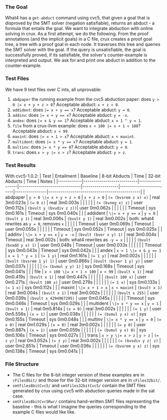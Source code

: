 ### The Goal 
What4 has a `get-abduct` command using cvc5, that given a goal that is disproved by the SMT solver (negation satisfiable), returns an abduct - a formula that entails the goal. We want to integrate abduction with online solving in crux. As a first attempt, we do the following. From the proof annotations (and the implicit goals) in a C file, crux creates a proof goal tree, a tree with a proof goal in each node. It traverses this tree and queries the SMT solver with the goal. If the query is unsatisfiable, the goal is successfully proved, if its satisfiable, the solver's counter-example is interpreted and output. We ask for and print one abduct in addition to the counter-example.

### Test Files
We have 9 test files over C ints, all unprovable:
1. `abdpaper` the running example from the cvc5 abduction paper: does `y > 0 |= x + y + z > 0`? Acceptable abduct: `x + z > 0`.
2. `addident`: does `|= x + y == x`? Acceptable abduct: `y = 0`.
3. `addinv`: does `|= x + y == x`? Acceptable abduct: `y = -x`.
4. `andex`: does `|= x & y == 1`? Acceptable abduct: `x = 1 ^ y = 1`.
5. `file` from a crux-llvm example: does `x < 100 |= x + 1 < 100`? Acceptable abduct: `x < 99`.
6. `maxint`: does `|= x + 1 > x`? Acceptable abduct: `x < maxint`.
7. `multident`: does `|= x * y == x`? Acceptable abduct: `y = 1`.
8. `multinv`: does `|= x * y == 0`? Acceptable abduct: `y = 0`.
9. `trans`: does `x > y |= x > z`? Acceptable abduct: `y > z`.

### Test Results
With cvc5-1.0.2:
| Test       | Entailment                | Baseline        | 8-bit Abducts                 | Time             | 32-bit Abducts          | Time           | Notes                                        |
|------------|---------------------------|-----------------|-------------------------------|------------------|-------------------------|----------------|----------------------------------------------|
| abdpaper   | `y > 0 \|= x + y + z > 0` | `x + z > 0`     | `(= (bvsrem z x) x)`          | real	3m0.023s  | `(= 0 z)`               | real	3m0.003s |                                              |
|            |                           |                 | `(= (bvneg x) z)`             | user	0m0.112s  | `(bvult y (bvudiv z z))`| user	0m0.062s |                                              |
|            |                           |                 | Timeout                       | sys	0m0.161s  | Timeout                 | sys	0m0.040s |                                              |
| addident   | `\|= x + y == x`          | `y = 0`         | `(bvult y 1)`                 | real	3m0.006s  | `(bvult y 1)`           | real	3m0.002s | both: what4 rewrites as `y = 0`, removes `x` |
|            |                           |                 | Timeout                       | user	0m0.069s  | Timeout                 | user	0m0.055s |                                              |
|            |                           |                 | Timeout                       | sys	0m0.052s  | Timeout                 | sys	0m0.025s |                                              |
| addinv     | `\|= x + y == x`          | `y = -x`        | `(bvult (bvor x y) 1)`        | real	3m0.004s  | Timeout                 | real	3m0.002s | both: what4 rewrites as `-y = x`             |
|            |                           |                 | `(bvult (bvadd y x) 1)`       | user	0m0.048s  | Timeout                 | user	0m0.033s |                                              |
|            |                           |                 | Timeout                       | sys	0m0.043s  | Timeout                 | sys	0m0.042s |                                              |
| andex      | `x = 1 \|= x & y == 1`    | `x = 1 ^ y = 1` | `(= 1 y)`                     | real	0m1.161s  | `(= 1 y)`               | real	3m0.002s |                                              |
|            |                           |                 | `(bvult (bvsrem 1 y) 1)`      | user	0m0.866s  | `(bvult (bvxor 1 y) y)` | user	0m0.037s |                                              |
|            |                           |                 | `(= (bvmul y y) 1)`           | sys	0m0.168s  | Timeout                 | sys	0m0.041s |                                              |
| file       | `x < 100 \|= x + 1 < 100` | `x < 99`        | `(bvult x 1)`                 | real	0m0.419s  | `(bvult x 1)`           | real	0m0.447s |                                              |
|            |                           |                 | `(bvult 100 x)`               | user	0m0.271s  | `(bvult 100 x)`         | user	0m0.279s |                                              |
|            |                           |                 | `(= 1 x)`                     | sys	0m0.133s  | `(= 1 x)`               | sys	0m0.112s |                                              |
| maxint     | `\|= x + 1 > x`           | `x < maxint`    | `(bvult x 1)`                 | real	3m0.004s  | `(bvult x 1)`           | real	3m0.002s |                                              |
|            |                           |                 | `(bvult x 255)`               | user	0m0.039s  | `(bvult x 4294967295)`  | user	0m0.045s |                                              |
|            |                           |                 | Timeout                       | sys	0m0.046s  | Timeout                 | sys	0m0.029s |                                              |
| multident  | `\|= x * y == x`          | `y = 1`         | `(bvult x 1)`                 | real	0m5.814s  | `(x = 0)`               | real	3m0.002s |                                              |
|            |                           |                 | `(= 1 y)`                     | user	0m5.556s  | `(x = 1)`               | user	0m0.038s |                                              |
|            |                           |                 | `(= (bvmul y x) x)`           | sys	0m0.155s  | Timeout                 | sys	0m0.048s |                                              |
| multinv    | `\|= x * y == x`          | `y = 0`         | `(= x 0)`                     | real	0m1.029s  | `(x = 0)`               | real	3m0.002s |                                              |
|            |                           |                 | `(= y 0)`                     | user	0m0.887s  | `(x = 1)`               | user	0m0.059s |                                              |
|            |                           |                 | `(= (bvmul y x) 0)`           | sys	0m0.106s  | Timeout                 | sys	0m0.027s |                                              |
| trans      | `x > y \|= x > z`         | `y > z`         | `(= z y)`                     | real	0m3.052s  | `(= z y)`               | real	3m0.002s |                                              |
|            |                           |                 | `(= (bvsdiv y z) z)`          | user	0m2.851s  | Timeout                 | user	0m0.036s |                                              |
|            |                           |                 | `(= (bvurem y x) z)`          | sys	0m0.138s  | Timeout                 | sys	0m0.041s |                                              |

### File Structure
- The C files for the 8-bit integer version of these examples are in `cFiles8bit/` and those for the 32-bit integer version are in `cFiles32bit/`.
- `smtFiles8bitCvc5/` and `smtFiles32bitCvc5/` contain the SMT files generated by crux using cvc5 with abduction queries made in the sat case.
- `smtFiles8bitCvc5Rwr/` contains hand-written SMT files representing the baseline - this is what I imagine the queries corresponding to the example C files would like like. 
